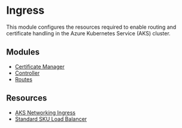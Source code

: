 # Ingress

This module configures the resources required to enable routing and certificate
handling in the Azure Kubernetes Service (AKS) cluster.

## Modules

- [Certificate Manager](cert-manager/README.md)
- [Controller](controller/README.md)
- [Routes](routes/README.md)

## Resources

- [AKS Networking Ingress](https://docs.microsoft.com/en-gb/azure/aks/concepts-network#ingress-controllers)
- [Standard SKU Load Balancer](https://docs.microsoft.com/en-gb/azure/aks/load-balancer-standard)
